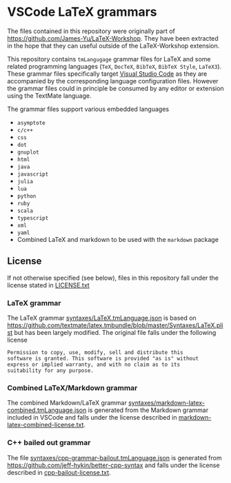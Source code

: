 # VSCode LaTeX grammars

The files contained in this repository were originally part of https://github.com/James-Yu/LaTeX-Workshop. They have been extracted in the hope that they can useful outside of the LaTeX-Workshop extension.

This repository contains `tmLangugage` grammar files for LaTeX and some related programming languages (`TeX`, `DocTeX`, `BibTeX`, `BibTeX Style`, `LaTeX3`). These grammar files specifically target [Visual Studio Code](https://github.com/Microsoft/vscode) as they are accompanied by the corresponding language configuration files. However the grammar files could in principle be consumed by any editor or extension using the TextMate language.

The grammar files support various embedded languages

- `asymptote`
- `c/c++`
- `css`
- `dot`
- `gnuplot`
- `html`
- `java`
- `javascript`
- `julia`
- `lua`
- `python`
- `ruby`
- `scala`
- `typescript`
- `xml`
- `yaml`
- Combined LaTeX and markdown to be used with the `markdown` package

## License

If not otherwise specified (see below), files in this repository fall under the license stated in [LICENSE.txt](LICENSE.txt)


### LaTeX grammar

The LaTeX grammar [syntaxes/LaTeX.tmLanguage.json](syntaxes/LaTeX.tmLanguage.json) is based on https://github.com/textmate/latex.tmbundle/blob/master/Syntaxes/LaTeX.plist but has been largely modified. The original file falls under the following license

    Permission to copy, use, modify, sell and distribute this
    software is granted. This software is provided "as is" without
    express or implied warranty, and with no claim as to its
    suitability for any purpose.

### Combined LaTeX/Markdown grammar

The combined Markdown/LaTeX grammar [syntaxes/markdown-latex-combined.tmLanguage.json](syntaxes/markdown-latex-combined.tmLanguage.json) is generated from the Markdown grammar included in VSCode and falls under the license described in [markdown-latex-combined-license.txt](markdown-latex-combined-license.txt).

### C++ bailed out grammar

The file [syntaxes/cpp-grammar-bailout.tmLanguage.json](syntaxes/cpp-grammar-bailout.tmLanguage.json) is generated from https://github.com/jeff-hykin/better-cpp-syntax and falls under the license described in [cpp-bailout-license.txt](cpp-bailout-license.txt).
